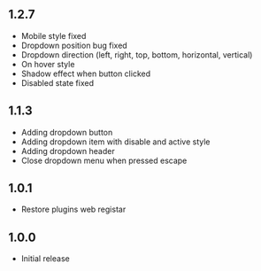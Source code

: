## 1.2.7
- Mobile style fixed
- Dropdown position bug fixed
- Dropdown direction (left, right, top, bottom, horizontal, vertical)
- On hover style
- Shadow effect when button clicked
- Disabled state fixed

## 1.1.3

* Adding dropdown button
* Adding dropdown item with disable and active style
* Adding dropdown header
* Close dropdown menu when pressed escape

## 1.0.1

* Restore plugins web registar

## 1.0.0

* Initial release
